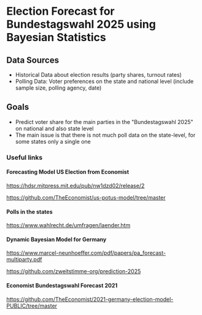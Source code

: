 # Election Forecast for Bundestagswahl 2025 using Bayesian Statistics

## Data Sources
- Historical Data about election results (party shares, turnout rates)
- Polling Data: Voter preferences on the state and national level (include sample size, polling agency, date)

## Goals
- Predict voter share for the main parties in the "Bundestagswahl 2025" on national and also state level
- The main issue is that there is not much poll data on the state-level, for some states only a single one

### Useful links

#### Forecasting Model US Election from Economist
https://hdsr.mitpress.mit.edu/pub/nw1dzd02/release/2

https://github.com/TheEconomist/us-potus-model/tree/master

#### Polls in the states
https://www.wahlrecht.de/umfragen/laender.htm

#### Dynamic Bayesian Model for Germany
https://www.marcel-neunhoeffer.com/pdf/papers/pa_forecast-multiparty.pdf

https://github.com/zweitstimme-org/prediction-2025

#### Economist Bundestagswahl Forecast 2021
https://github.com/TheEconomist/2021-germany-election-model-PUBLIC/tree/master






